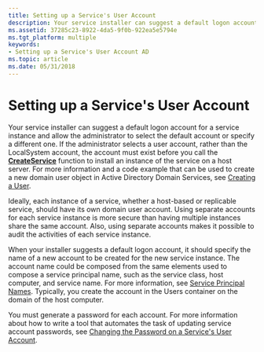 ```yaml
---
title: Setting up a Service's User Account
description: Your service installer can suggest a default logon account for a service instance and allow the administrator to select the default account or specify a different one.
ms.assetid: 37285c23-8922-4da5-9f0b-922ea5e5794e
ms.tgt_platform: multiple
keywords:
- Setting up a Service's User Account AD
ms.topic: article
ms.date: 05/31/2018
---
```


# Setting up a Service's User Account

Your service installer can suggest a default logon account for a service instance and allow the administrator to select the default account or specify a different one. If the administrator selects a user account, rather than the LocalSystem account, the account must exist before you call the [**CreateService**](https://msdn.microsoft.com/library/windows/desktop/ms682450) function to install an instance of the service on a host server. For more information and a code example that can be used to create a new domain user object in Active Directory Domain Services, see [Creating a User](creating-a-user.md).

Ideally, each instance of a service, whether a host-based or replicable service, should have its own domain user account. Using separate accounts for each service instance is more secure than having multiple instances share the same account. Also, using separate accounts makes it possible to audit the activities of each service instance.

When your installer suggests a default logon account, it should specify the name of a new account to be created for the new service instance. The account name could be composed from the same elements used to compose a service principal name, such as the service class, host computer, and service name. For more information, see [Service Principal Names](service-principal-names.md). Typically, you create the account in the Users container on the domain of the host computer.

You must generate a password for each account. For more information about how to write a tool that automates the task of updating service account passwords, see [Changing the Password on a Service's User Account](changing-the-password-on-a-serviceampaposs-user-account.md).

 

 




